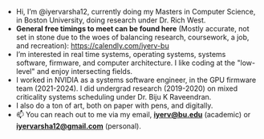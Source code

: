 - Hi, I’m @iyervarsha12, currently doing my Masters in Computer Science, in Boston University, doing research under Dr. Rich West.
- **General free timings to meet can be found here** (Mostly accurate, not set in stone due to the woes of balancing research, coursework, a job, and recreation): https://calendly.com/iyerv-bu 
- I’m interested in real time systems, operating systems, systems software, firmware, and computer architecture. I like coding at the "low-level" and enjoy intersecting fields.
- I worked in NVIDIA as a systems software engineer, in the GPU firmware team (2021-2024). I did undergrad research (2019-2020) on mixed criticality systems scheduling under Dr. Biju K Raveendran. 
- I also do a ton of art, both on paper with pens, and digitally.
- 📫 You can reach out to me via my email, **iyerv@bu.edu** (academic) or **iyervarsha12@gmail.com** (personal).

<!---
iyervarsha12/iyervarsha12 is a ✨ special ✨ repository because its `README.md` (this file) appears on your GitHub profile.
You can click the Preview link to take a look at your changes.
--->

